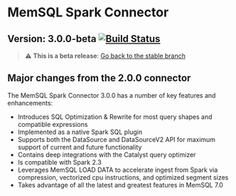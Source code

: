 # MemSQL Spark Connector
## Version: 3.0.0-beta [![Build Status](https://travis-ci.com/memsql/memsql-spark-connector.svg?branch=3.0.0-beta)](https://travis-ci.com/memsql/memsql-spark-connector)

> :warning: **This is a beta release**: [Go back to the stable branch](https://github.com/memsql/memsql-spark-connector)

## Major changes from the 2.0.0 connector

The MemSQL Spark Connector 3.0.0 has a number of key features and enhancements:

* Introduces SQL Optimization & Rewrite for most query shapes and compatible expressions
* Implemented as a native Spark SQL plugin
* Supports both the DataSource and DataSourceV2 API for maximum support of current and future functionality
* Contains deep integrations with the Catalyst query optimizer
* Is compatible with Spark 2.3
* Leverages MemSQL LOAD DATA to accelerate ingest from Spark via compression, vectorized cpu instructions, and optimized segment sizes
* Takes advantage of all the latest and greatest features in MemSQL 7.0
